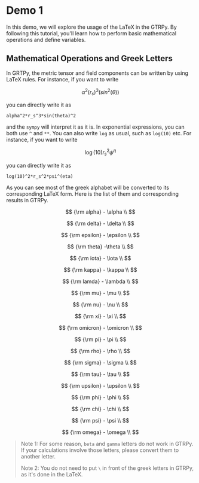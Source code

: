 # Demo 1

In this demo, we will explore the usage of the LaTeX in the GTRPy. By following this tutorial, you'll learn how to perform basic mathematical operations and define variables.

## Mathematical Operations and Greek Letters

In GRTPy, the metric tensor and field components can be written by using LaTeX rules. For instance, if you want to write

$$
\alpha^2(r_s)^3(sin^2(\theta))
$$

you can directly write it as

    alpha^2*r_s^3*sin(theta)^2

and the `sympy` will interpret it as it is. In exponential expressions, you can both use `^` and `**`. You can also write `log` as usual, such as `log(10)` etc. For instance, if you want to write

$$
\log(10)r_s^2\psi^{\eta}
$$

you can directly write it as

    log(10)^2*r_s^2*psi^(eta)

As you can see most of the greek alphabet will be converted to its corresponding LaTeX form. Here is the list of them and corresponding results in GTRPy.

$$
{\rm alpha} - \alpha \\
$$

$$
{\rm delta} - \delta \\
$$

$$
{\rm epsilon} - \epsilon \\
$$

$$
{\rm theta} -\theta \\
$$

$$
{\rm iota} - \iota \\
$$

$$
{\rm kappa} - \kappa \\
$$

$$
{\rm lamda} - \lambda \\
$$

$$
{\rm mu} - \mu \\
$$

$$
{\rm nu} - \nu \\
$$

$$
{\rm xi} - \xi \\
$$

$$
{\rm omicron} - \omicron \\
$$

$$
{\rm pi} - \pi \\
$$

$$
{\rm rho} - \rho \\
$$

$$
{\rm sigma} - \sigma \\
$$

$$
{\rm tau} - \tau \\
$$

$$
{\rm upsilon} - \upsilon \\
$$

$$
{\rm phi} - \phi \\
$$

$$
{\rm chi} - \chi \\
$$

$$
{\rm psi} - \psi \\
$$

$$
{\rm omega} - \omega \\
$$

> Note 1: For some reason, `beta` and `gamma` letters do not work in GTRPy. If your calculations involve those letters, please convert them to another letter.
>
> Note 2: You do not need to put `\` in front of the greek letters in GTRPy, as it's done in the LaTeX.
